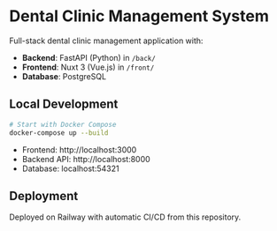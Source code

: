 # Dental Clinic Management System

Full-stack dental clinic management application with:

- **Backend**: FastAPI (Python) in `/back/`
- **Frontend**: Nuxt 3 (Vue.js) in `/front/`
- **Database**: PostgreSQL

## Local Development

```bash
# Start with Docker Compose
docker-compose up --build
```

- Frontend: http://localhost:3000
- Backend API: http://localhost:8000
- Database: localhost:54321

## Deployment

Deployed on Railway with automatic CI/CD from this repository.